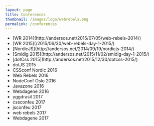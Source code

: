 ```yaml
---
layout: page
title: Conferences
thumbnail: /images/logo/webrebels.png
permalink: /conferences
---
```


<ul>
<li>[WR 2014](http://andersos.net/2015/07/05/web-rebels-2014/)</li>
<li>[WR 2015](/2015/06/30/web-rebels-day-1-2015/)</li>
<li>[NordicJS](http://andersos.net/2014/09/19/nordicjs-2014/)</li>
<li>[Smidig 2015](http://andersos.net/2015/11/02/smidig-day-1-2015/)</li>
<li>[dotCss 2015](http://andersos.net/2015/12/30/dotcss-2015/)</li>
<li>dotJS 2015</li>
<li>CSSconf Nordic 2016</li>
<li>Web Rebels 2016</li>
<li>NodeConf Oslo 2016</li>
<li>Javazone 2016</li>
<li>Webdagene 2016</li>
<li>yggdrasil 2017</li>
<li>cssconfeu 2017</li>
<li>jsconfeu 2017</li>
<li>web rebels 2017</li>
<li>Webdagene 2017</li>
</ul>
